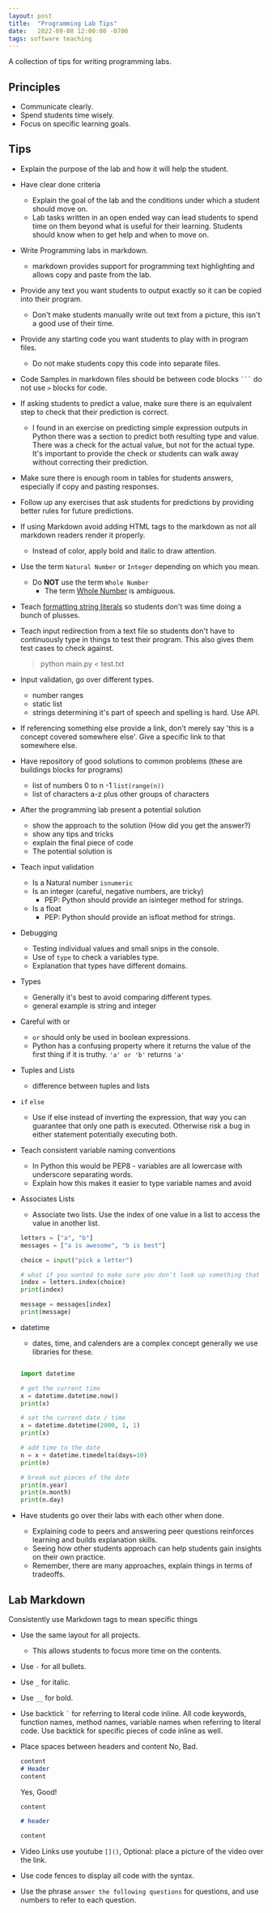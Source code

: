 ```yaml
---
layout: post
title:  "Programming Lab Tips"
date:   2022-09-08 12:00:00 -0700
tags: software teaching
---
```


A collection of tips for writing programming labs.

## Principles

- Communicate clearly.
- Spend students time wisely.
- Focus on specific learning goals.

## Tips

- Explain the purpose of the lab and how it will help the student.

- Have clear done criteria
    - Explain the goal of the lab and the conditions under which a student should move on.
    - Lab tasks written in an open ended way can lead students to spend time on them beyond what is useful for their learning. Students should know when to get help and when to move on.

- Write Programming labs in markdown.
    - markdown provides support for programming text highlighting and allows copy and paste from the lab.

- Provide any text you want students to output exactly so it can be copied into their program.
    - Don't make students manually write out text from a picture, this isn't a good use of their time.

- Provide any starting code you want students to play with in program files.
    - Do not make students copy this code into separate files.

- Code Samples in markdown files should be between code blocks ` ``` ` do not use `>` blocks for code.

- If asking students to predict a value, make sure there is an equivalent step to check that their prediction is correct.
    - I found in an exercise on predicting simple expression outputs in Python there was a section to predict both resulting type and value. There was a check for the actual value, but not for the actual type. It's important to provide the check or students can walk away without correcting their prediction.

- Make sure there is enough room in tables for students answers, especially if copy and pasting responses.

- Follow up any exercises that ask students for predictions by providing better rules for future predictions.

- If using Markdown avoid adding HTML tags to the markdown as not all markdown readers render it properly.
    - Instead of color, apply bold and italic to draw attention.

- Use the term `Natural Number` or `Integer` depending on which you mean.
    - Do __NOT__ use the term `Whole Number`
        - The term [Whole Number](https://en.wikipedia.org/wiki/Whole_number) is ambiguous.

- Teach [formatting string literals](https://docs.python.org/3/tutorial/inputoutput.html#formatted-string-literals) so students don't was time doing a bunch of plusses.

- Teach input redirection from a text file so students don't have to continuously type in things to test their program. This also gives them test cases to check against.
    > python main.py < test.txt

- Input validation, go over different types.
    - number ranges
    - static list
    - strings determining it's part of speech and spelling is hard. Use API.

- If referencing something else provide a link, don't merely say 'this is a concept covered somewhere else'. Give a specific link to that somewhere else.

- Have repository of good solutions to common problems (these are buildings blocks for programs)
    - list of numbers 0 to n -1 `list(range(n))`
    - list of characters a-z plus other groups of characters

- After the programming lab present a potential solution
    - show the approach to the solution (How did you get the answer?)
    - show any tips and tricks
    - explain the final piece of code
    - The potential solution is

- Teach input validation
    - Is a Natural number `isnumeric`
    - Is an integer (careful, negative numbers, are tricky)
        - PEP: Python should provide an isinteger method for strings.
    - Is a float
        - PEP: Python should provide an isfloat method for strings.

- Debugging
    - Testing individual values and small snips in the console.
    - Use of `type` to check a variables type.
    - Explanation that types have different domains.

- Types
    - Generally it's best to avoid comparing different types.
    - general example is string and integer

- Careful with or
    - `or` should only be used in boolean expressions.
    - Python has a confusing property where it returns the value of the first thing if it is truthy. `'a' or 'b'` returns `'a'`

- Tuples and Lists
    - difference between tuples and lists

- `if` `else`
    - Use if else instead of inverting the expression, that way you can guarantee that only one path is executed. Otherwise risk a bug in either statement potentially executing both.

- Teach consistent variable naming conventions
    - In Python this would be PEP8 - variables are all lowercase with underscore separating words.
    - Explain how this makes it easier to type variable names and avoid

- Associates Lists
    - Associate two lists. Use the index of one value in a list to access the value in another list.

    ```python
    letters = ["a", "b"]
    messages = ["a is awesome", "b is best"]

    choice = input("pick a letter")

    # what if you wanted to make sure you don't look up something that doesn't exist?
    index = letters.index(choice)
    print(index)

    message = messages[index]
    print(message)
    ```

- datetime
    - dates, time, and calenders are a complex concept generally we use libraries for these.

    ```python

    import datetime

    # get the current time
    x = datetime.datetime.now()
    print(x)

    # set the current date / time
    x = datetime.datetime(2000, 1, 1)
    print(x)

    # add time to the date
    n = x + datetime.timedelta(days=10)
    print(n)

    # break out pieces of the date
    print(n.year)
    print(n.month)
    print(n.day)
    ```

- Have students go over their labs with each other when done.
    - Explaining code to peers and answering peer questions reinforces learning and builds explanation skills.
    - Seeing how other students approach can help students gain insights on their own practice.
    - Remember, there are many approaches, explain things in terms of tradeoffs.

## Lab Markdown

Consistently use Markdown tags to mean specific things

- Use the same layout for all projects.
    - This allows students to focus more time on the contents.
- Use `-` for all bullets.
- Use `_` for italic.
- Use  `__` for bold.
- Use backtick `` ` `` for referring to literal code inline. All code keywords, function names, method names, variable names when referring to literal code. Use backtick for specific pieces of code inline as well.
- Place spaces between headers and content
    No, Bad.

    ```md
    content
    # Header
    content
    ```

    Yes, Good!

    ```md
    content

    # header

    content
    ```

- Video Links use youtube `[]()`, Optional: place a picture of the video over the link.
- Use code fences to display all code with the syntax.
- Use the phrase `answer the following questions` for questions, and use numbers to refer to each question.

